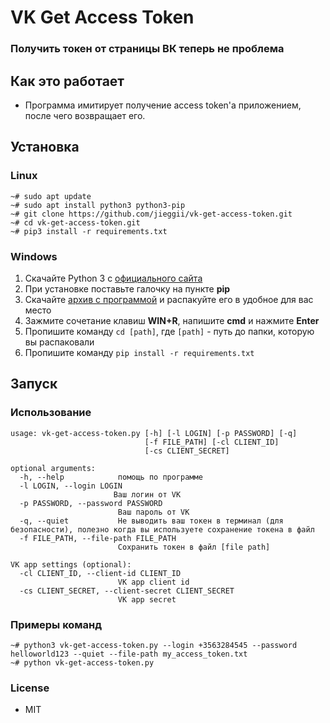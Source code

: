 # VK Get Access Token
### Получить токен от страницы ВК теперь не проблема

## Как это работает
* Программа имитирует получение access token'a приложением, после чего возвращает его.

## Установка
### Linux
```
~# sudo apt update
~# sudo apt install python3 python3-pip
~# git clone https://github.com/jieggii/vk-get-access-token.git
~# cd vk-get-access-token.git
~# pip3 install -r requirements.txt
```

### Windows
1. Скачайте Python 3 с <a href="https://python.org">официального сайта</a>
2. При установке поставьте галочку на пункте <b>pip</b>
3. Скачайте <a href="/jieggii/vk-get-access-token/archive/master.zip">архив с программой</a> и распакуйте его в удобное для вас место
4. Зажмите сочетание клавиш <b>WIN+R</b>, напишите <b>cmd</b> и нажмите <b>Enter</b>
5. Пропишите команду ```cd [path]```, где ```[path]``` - путь до папки, которую вы распаковали
6. Пропишите команду ```pip install -r requirements.txt```

## Запуск
### Использование
```
usage: vk-get-access-token.py [-h] [-l LOGIN] [-p PASSWORD] [-q]
                              [-f FILE_PATH] [-cl CLIENT_ID]
                              [-cs CLIENT_SECRET]

optional arguments:
  -h, --help            помощь по программе
  -l LOGIN, --login LOGIN
                       Ваш логин от VK
  -p PASSWORD, --password PASSWORD
                        Ваш пароль от VK
  -q, --quiet           Не выводить ваш токен в терминал (для безопасности), полезно когда вы используете сохранение токена в файл
  -f FILE_PATH, --file-path FILE_PATH
                        Сохранить токен в файл [file path]

VK app settings (optional):
  -cl CLIENT_ID, --client-id CLIENT_ID
                        VK app client id
  -cs CLIENT_SECRET, --client-secret CLIENT_SECRET
                        VK app secret
```

### Примеры команд
```
~# python3 vk-get-access-token.py --login +3563284545 --password helloworld123 --quiet --file-path my_access_token.txt
~# python vk-get-access-token.py
```

### License
* MIT
